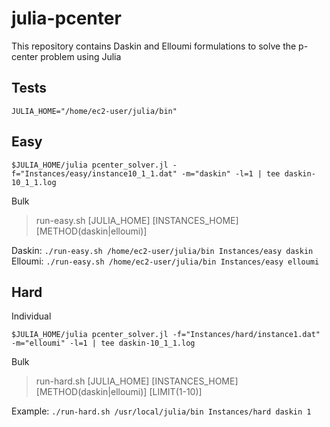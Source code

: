 # julia-pcenter
This repository contains Daskin and Elloumi formulations to solve the p-center problem using Julia

## Tests

`JULIA_HOME="/home/ec2-user/julia/bin"`

## Easy

```$JULIA_HOME/julia pcenter_solver.jl -f="Instances/easy/instance10_1_1.dat" -m="daskin" -l=1 | tee daskin-10_1_1.log```

Bulk

> run-easy.sh [JULIA_HOME] [INSTANCES_HOME] [METHOD(daskin|elloumi)]

Daskin: `./run-easy.sh /home/ec2-user/julia/bin Instances/easy daskin`
Elloumi: `./run-easy.sh /home/ec2-user/julia/bin Instances/easy elloumi`

## Hard

Individual

```$JULIA_HOME/julia pcenter_solver.jl -f="Instances/hard/instance1.dat" -m="elloumi" -l=1 | tee daskin-10_1_1.log```

Bulk

> run-hard.sh [JULIA_HOME] [INSTANCES_HOME] [METHOD(daskin|elloumi)] [LIMIT(1-10)] 

Example: `./run-hard.sh /usr/local/julia/bin Instances/hard daskin 1`